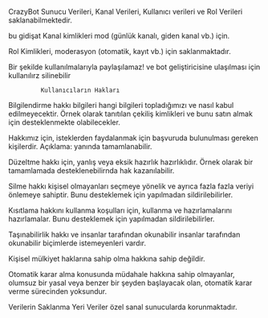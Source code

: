 CrazyBot Sunucu Verileri, Kanal Verileri, Kullanıcı verileri ve Rol Verileri saklanabilmektedir.

bu gidişat Kanal kimlikleri mod (günlük kanalı, giden kanal vb.) için.

Rol Kimlikleri, moderasyon (otomatik, kayıt vb.) için saklanmaktadır.

Bir şekilde kullanılmalarıyla paylaşılamaz! ve bot geliştiricisine ulaşılması için kullanılırz silinebilir

             Kullanıcıların Hakları

Bilgilendirme hakkı bilgileri hangi bilgileri topladığımızı ve nasıl kabul edilmeyecektir. Örnek olarak tanıtılan çekiliş kimlikleri ve bunu satın almak için desteklenmekte olabilecekler.

Hakkımız için, isteklerden faydalanmak için başvuruda bulunulması gereken kişilerdir. Açıklama: yanında tamamlanabilir.

Düzeltme hakkı için, yanlış veya eksik hazırlık hazırlıklıdır. Örnek olarak bir tamamlamada desteklenebilirnda hak kazanılabilir.

Silme hakkı kişisel olmayanları seçmeye yönelik ve ayrıca fazla fazla veriyi önlemeye sahiptir. Bunu desteklemek için yapılmadan sildirilebilirler.

Kısıtlama hakkını kullanma koşulları için, kullanma ve hazırlamalarını hazırlamalar. Bunu desteklemek için yapılmadan sildirilebilirler.

Taşınabilirlik hakkı ve insanlar tarafından okunabilir insanlar tarafından okunabilir biçimlerde istemeyenleri vardır.

Kişisel mülkiyet haklarına sahip olma hakkına sahip değildir.

Otomatik karar alma konusunda müdahale hakkına sahip olmayanlar, olumsuz bir yasal veya benzer bir şeyden başlayacak olan, otomatik karar verme sürecinden yoksundur.

Verilerin Saklanma Yeri Veriler özel sanal sunucularda korunmaktadır.

